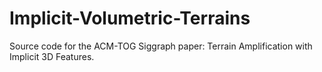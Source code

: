 # Implicit-Volumetric-Terrains
Source code for the ACM-TOG Siggraph paper: Terrain Amplification with Implicit 3D Features.
